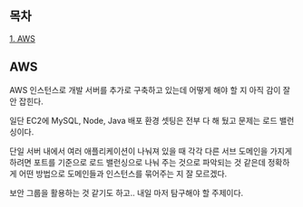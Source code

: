 ## 목차
[1. AWS](#aws)   

## AWS
AWS 인스턴스로 개발 서버를 추가로 구축하고 있는데 어떻게 해야 할 지 아직 감이 잘 안 잡힌다.

일단 EC2에 MySQL, Node, Java 배포 환경 셋팅은 전부 다 해 뒀고 문제는 로드 밸런싱이다.

단일 서버 내에서 여러 애플리케이션이 나눠져 있을 때 각각 다른 서브 도메인을 가지게 하려면 포트를 기준으로 로드 밸런싱으로 나눠 주는 것으로 파악되는 것 같은데 정확하게 어떤 방법으로 도메인들과 인스턴스를 묶어주는 지 잘 모르겠다.

보안 그룹을 활용하는 것 같기도 하고.. 내일 마저 탐구해야 할 주제이다.